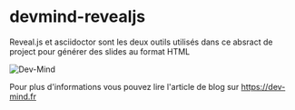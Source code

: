 # devmind-revealjs

Reveal.js et asciidoctor sont les deux outils utilisés dans ce absract de project pour générer des slides au format HTML

![Dev-Mind](https://www.dev-mind.fr/img/logo/logo_1500.png)

Pour plus d'informations vous pouvez lire l'article de blog sur https://dev-mind.fr


